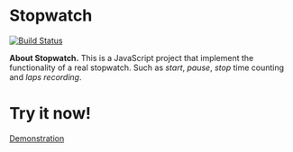 **Stopwatch**
=============
[![Build Status](https://travis-ci.org/Kachanov/Stopwatch.svg?branch=master)](https://travis-ci.org/Kachanov/Stopwatch)

**About Stopwatch.** This is a JavaScript project that implement the functionality of a real stopwatch. Such as *start*, *pause*, *stop* time counting and *laps recording*.

**Try it now!**
=============

[Demonstration](http://jsfiddle.net/v5b50531/embedded/result/)